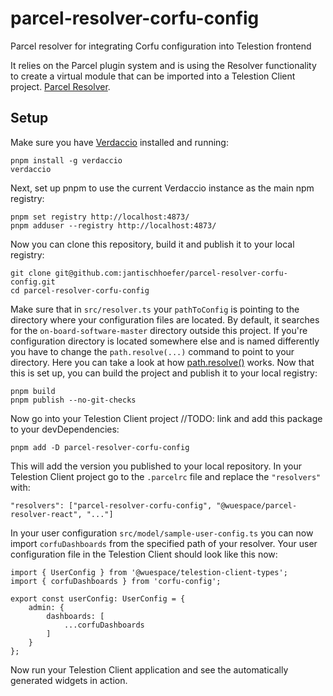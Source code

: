 # parcel-resolver-corfu-config

Parcel resolver for integrating Corfu configuration into Telestion frontend

It relies on the Parcel plugin system and is using the Resolver functionality to
create a virtual module that can be imported into a Telestion Client project.
[Parcel Resolver](https://parceljs.org/plugin-system/resolver/).

## Setup

Make sure you have [Verdaccio](https://verdaccio.org/) installed and running:

```
pnpm install -g verdaccio
verdaccio
```

Next, set up pnpm to use the current Verdaccio instance as the main npm registry:

```
pnpm set registry http://localhost:4873/
pnpm adduser --registry http://localhost:4873/
```

Now you can clone this repository, build it and publish it to your local registry:

```
git clone git@github.com:jantischhoefer/parcel-resolver-corfu-config.git
cd parcel-resolver-corfu-config
```

Make sure that in `src/resolver.ts` your `pathToConfig` is pointing to the directory where
your configuration files are located.
By default, it searches for the `on-board-software-master` directory outside this project.
If you're configuration directory is located somewhere else and is named differently
you have to change the `path.resolve(...)` command to point to your directory.
Here you can take a look at how [path.resolve()](https://nodejs.org/api/path.html#pathresolvepaths) works.
Now that this is set up, you can build the project and publish it to your local registry:

```
pnpm build
pnpm publish --no-git-checks
```

Now go into your Telestion Client project //TODO: link and add this package to your devDependencies:

```
pnpm add -D parcel-resolver-corfu-config
```

This will add the version you published to your local repository.
In your Telestion Client project go to the `.parcelrc` file and replace the `"resolvers"` with:

```
"resolvers": ["parcel-resolver-corfu-config", "@wuespace/parcel-resolver-react", "..."]
```

In your user configuration `src/model/sample-user-config.ts` you can now import `corfuDashboards` from the specified path of your resolver.
Your user configuration file in the Telestion Client should look like this now:

```
import { UserConfig } from '@wuespace/telestion-client-types';
import { corfuDashboards } from 'corfu-config';

export const userConfig: UserConfig = {
	admin: {
		dashboards: [
			...corfuDashboards
		]
	}
};
```

Now run your Telestion Client application and see the automatically generated widgets in action.
